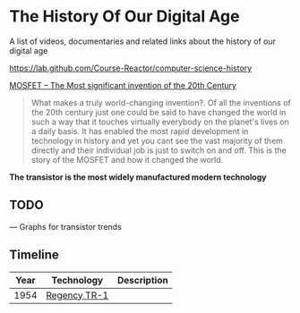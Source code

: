 # The History Of Our Digital Age

A list of videos, documentaries and related links about the history of our digital age

https://lab.github.com/Course-Reactor/computer-science-history

[MOSFET – The Most significant invention of the 20th Century](https://www.youtube.com/watch?v=bHwl8TdEI6k)

> What makes a truly world-changing invention?. Of all the inventions of
> the 20th century just one could be said to have changed the world in
> such a way that it touches virtually everybody on the planet's lives
> on a daily basis. It has enabled the most rapid development in
> technology in history and yet you cant see the vast majority of them
> directly and their individual job is just to switch on and off. This
> is the story of the MOSFET and how it changed the world.

**The transistor is the most widely manufactured modern technology**

## TODO
— Graphs for transistor trends

## Timeline
| Year	| Technology | Description |
|-|-|-|
| 1954 | [Regency TR-1](https://en.wikipedia.org/wiki/Regency_TR-1) |  |


<!--stackedit_data:
eyJoaXN0b3J5IjpbLTE3NDQyMzk5ODksODA2OTA0MTIwLC05MD
Q5NDU2OTIsMjg5MjMxNjgyXX0=
-->